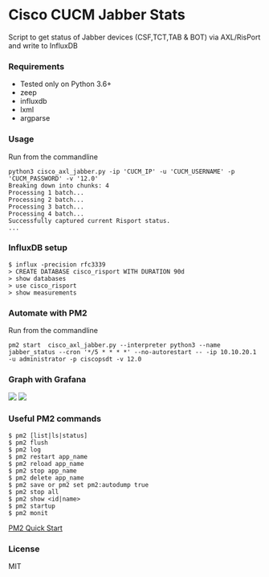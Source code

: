# Cisco CUCM Jabber Stats
Script to get status of Jabber devices (CSF,TCT,TAB & BOT) via AXL/RisPort and write to InfluxDB

### Requirements

* Tested only on Python 3.6+
* zeep
* influxdb
* lxml
* argparse

### Usage

Run from the commandline

```
python3 cisco_axl_jabber.py -ip 'CUCM_IP' -u 'CUCM_USERNAME' -p 'CUCM_PASSWORD' -v '12.0'
Breaking down into chunks: 4
Processing 1 batch...
Processing 2 batch...
Processing 3 batch...
Processing 4 batch...
Successfully captured current Risport status.
...
```

### InfluxDB setup
```
$ influx -precision rfc3339
> CREATE DATABASE cisco_risport WITH DURATION 90d
> show databases
> use cisco_risport
> show measurements
```

### Automate with PM2

Run from the commandline

```
pm2 start  cisco_axl_jabber.py --interpreter python3 --name jabber_status --cron '*/5 * * * *' --no-autorestart -- -ip 10.10.20.1 -u administrator -p ciscopsdt -v 12.0
```
### Graph with Grafana
![](https://github.com/sieteunoseis/cisco_risport_influxdb/blob/master/images/Grafana1.png)
![](https://github.com/sieteunoseis/cisco_risport_influxdb/blob/master/images/Grafana2.png)

### Useful PM2 commands

```
$ pm2 [list|ls|status]
$ pm2 flush
$ pm2 log
$ pm2 restart app_name
$ pm2 reload app_name
$ pm2 stop app_name
$ pm2 delete app_name
$ pm2 save or pm2 set pm2:autodump true
$ pm2 stop all
$ pm2 show <id|name>
$ pm2 startup
$ pm2 monit

```
[PM2 Quick Start](https://pm2.keymetrics.io/docs/usage/quick-start/)

### License

MIT

